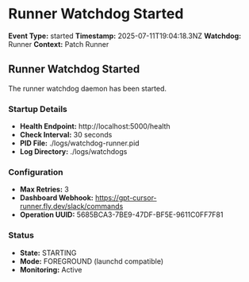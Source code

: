 # Runner Watchdog Started

**Event Type:** started
**Timestamp:** 2025-07-11T19:04:18.3NZ
**Watchdog:** Runner
**Context:** Patch Runner


## Runner Watchdog Started

The runner watchdog daemon has been started.

### Startup Details
- **Health Endpoint:** http://localhost:5000/health
- **Check Interval:** 30 seconds
- **PID File:** ./logs/watchdog-runner.pid
- **Log Directory:** ./logs/watchdogs

### Configuration
- **Max Retries:** 3
- **Dashboard Webhook:** https://gpt-cursor-runner.fly.dev/slack/commands
- **Operation UUID:** 5685BCA3-7BE9-47DF-BF5E-9611C0FF7F81

### Status
- **State:** STARTING
- **Mode:** FOREGROUND (launchd compatible)
- **Monitoring:** Active


